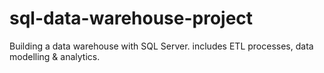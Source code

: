 # sql-data-warehouse-project
Building a data warehouse with SQL Server. includes ETL processes, data modelling & analytics.
